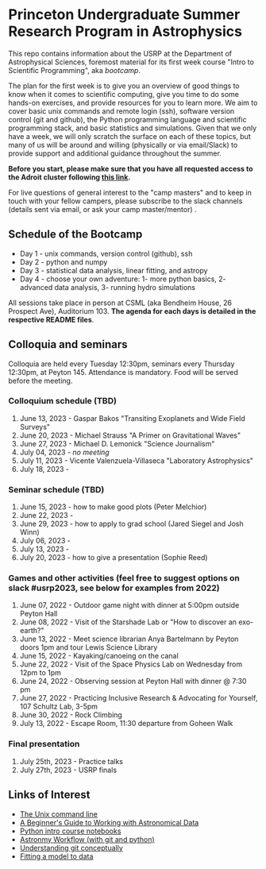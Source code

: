 # Princeton Undergraduate Summer Research Program in Astrophysics

This repo contains information about the USRP at the Department of Astrophysical Sciences, foremost material for its first week course "Intro to Scientific Programming", aka *bootcamp*.

The plan for the first week is to give you an overview of good things to know when it comes to scientific computing, give you time to do some hands-on exercises, and provide resources for you to learn more. We aim to cover basic unix commands and remote login (ssh), software version control (git and github), the Python programming language and scientific programming stack, and basic statistics and simulations. Given that we only have a week, we will only scratch the surface on each of these topics, but many of us will be around and willing (physically or via email/Slack) to provide support and additional guidance throughout the summer.

**Before you start, please make sure that you have all requested access to the Adroit cluster following [this link](https://researchcomputing.princeton.edu/systems/adroit#access).**

For live questions of general interest to the "camp masters" and to keep in touch with your fellow campers, please subscribe to the slack channels (details sent via email, or ask your camp master/mentor) .

## Schedule of the Bootcamp

* Day 1 - unix commands, version control (github), ssh 
* Day 2 - python and numpy
* Day 3 - statistical data analysis, linear fitting, and astropy
* Day 4 - choose your own adventure: 1- more python basics, 2- advanced data analysis, 3- running hydro simulations

All sessions take place in person at CSML (aka Bendheim House, 26 Prospect Ave), Auditorium 103.
**The agenda for each days is detailed in the respective README files**. 

## Colloquia and seminars

Colloquia are held every Tuesday 12:30pm, seminars every Thursday 12:30pm, at Peyton 145. Attendance is mandatory. Food will be served before the meeting.

### Colloquium schedule (TBD)

1. June 13, 2023 - Gaspar Bakos "Transiting Exoplanets and Wide Field Surveys"
2. June 20, 2023 - Michael Strauss "A Primer on Gravitational Waves"
3. June 27, 2023 - Michael D. Lemonick "Science Journalism"
4. July 04, 2023 - _no meeting_ 
5. July 11, 2023 - Vicente Valenzuela-Villaseca "Laboratory Astrophysics"
6. July 18, 2023 - 

### Seminar schedule (TBD)

1. June 15, 2023 - how to make good plots (Peter Melchior)
2. June 22, 2023 - 
3. June 29, 2023 - how to apply to grad school (Jared Siegel and Josh Winn)
4. July 06, 2023 - 
5. July 13, 2023 - 
6. July 20, 2023 - how to give a presentation (Sophie Reed)

### Games and other activities (feel free to suggest options on slack #usrp2023, see below for examples from 2022)

1. June 07, 2022 - Outdoor game night with dinner at 5:00pm outside Peyton Hall
2. June 08, 2022 - Visit of the Starshade Lab or "How to discover an exo-earth?"
3. June 13, 2022 - Meet science librarian Anya Bartelmann by Peyton doors 1pm and tour Lewis Science Library
4. June 15, 2022 - Kayaking/canoeing on the canal
5. June 22, 2022 - Visit of the Space Physics Lab on Wednesday from 12pm to 1pm
6. June 24, 2022 - Observing session at Peyton Hall with dinner @ 7:30 pm
7. June 27, 2022 - Practicing Inclusive Research & Advocating for Yourself, 107 Schultz Lab, 3-5pm
8. June 30, 2022 - Rock Climbing 
9. July 13, 2022 - Escape Room, 11:30 departure from Goheen Walk

### Final presentation

1. July 25th, 2023 - Practice talks
2. July 27th, 2023 - USRP finals

Links of Interest
------------------

* [The Unix command line](http://www.ee.surrey.ac.uk/Teaching/Unix/)
* [A Beginner's Guide to Working with Astronomical Data](https://arxiv.org/abs/1905.13189)
* [Python intro course notebooks](https://github.com/jakevdp/2014_fall_ASTR599/tree/master/notebooks)
* [Astronmy Workflow (with git and python)](https://christinahedges.github.io/astronomy_workflow/)
* [Understanding git conceptually](https://www.sbf5.com/~cduan/technical/git/)
* [Fitting a model to data](http://arxiv.org/abs/1008.4686)
